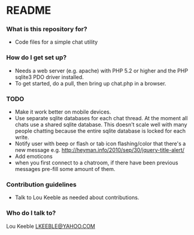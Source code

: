# README #

### What is this repository for? ###
* Code files for a simple chat utility 

### How do I get set up? ###
* Needs a web server (e.g. apache) with PHP 5.2 or higher and the PHP sqlite3 PDO driver installed.
* To get started, do a pull, then bring up chat.php in a browser. 

### TODO
* Make it work better on mobile devices. 
* Use separate sqlite databases for each chat thread. At the moment all chats use a shared sqlite database. This doesn't scale well with many people chatting because the entire sqlite database is locked for each write.
* Notify user with beep or flash or tab icon flashing/color that there's a new message
e.g. http://heyman.info/2010/sep/30/jquery-title-alert/
* Add emoticons
* when you first connect to a chatroom, if there have been previous messages pre-fill some amount of them.


### Contribution guidelines ###

* Talk to Lou Keeble as needed about contributions.

### Who do I talk to? ###
Lou Keeble LKEEBLE@YAHOO.COM
